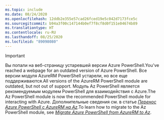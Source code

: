 ```yaml
---
ms.topic: include
ms.date: 08/24/2020
ms.openlocfilehash: 12ddb2e355e57cad26fced19e5c042d7173fce5c
ms.sourcegitcommit: b94a3f00c147144b0ef7f8cf8d0f151e04674b89
ms.translationtype: HT
ms.contentlocale: ru-RU
ms.lasthandoff: 08/25/2020
ms.locfileid: "89098080"
---
```

> [!IMPORTANT]
> <span data-ttu-id="f0702-101">Вы попали на веб-страницу устаревшей версии Azure PowerShell.</span><span class="sxs-lookup"><span data-stu-id="f0702-101">You've reached a webpage for an outdated version of Azure PowerShell.</span></span> <span data-ttu-id="f0702-102">Все версии модуля AzureRM PowerShell устарели, но все еще поддерживаются.</span><span class="sxs-lookup"><span data-stu-id="f0702-102">All versions of the AzureRM PowerShell module are outdated, but not out of support.</span></span> <span data-ttu-id="f0702-103">Модуль Az PowerShell является рекомендуемым модулем PowerShell для взаимодействия с Azure.</span><span class="sxs-lookup"><span data-stu-id="f0702-103">The Az PowerShell module is now the recommended PowerShell module for interacting with Azure.</span></span> <span data-ttu-id="f0702-104">Дополнительные сведения см. в статье [_Перенос Azure PowerShell с AzureRM на Az_](https://aka.ms/azpsmigrate).</span><span class="sxs-lookup"><span data-stu-id="f0702-104">To learn how to migrate to the Az PowerShell module, see [_Migrate Azure PowerShell from AzureRM to Az_](https://aka.ms/azpsmigrate).</span></span>
